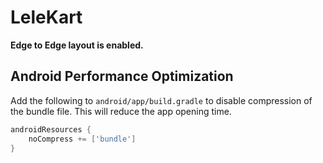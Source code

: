 # LeleKart

**Edge to Edge layout is enabled.**

## Android Performance Optimization
Add the following to `android/app/build.gradle` to disable compression of the bundle file. This will reduce the app opening time.

```gradle
androidResources {
    noCompress += ['bundle']
}
```